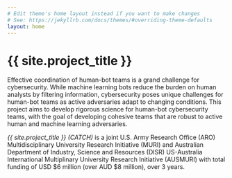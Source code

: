 ```yaml
---
# Edit theme's home layout instead if you want to make changes
# See: https://jekyllrb.com/docs/themes/#overriding-theme-defaults
layout: home
---
```

<h1>{{ site.project_title }}</h1>

Effective coordination of human-bot teams is a grand challenge for cybersecurity. While machine learning bots reduce the burden on human
analysts by filtering information, cybersecurity poses unique challenges for human-bot teams as active adversaries adapt to changing
conditions. This project aims to develop rigorous science for human-bot cybersecurity teams, with the goal of developing cohesive teams that are
robust to active human and machine learning adversaries.

<i>{{ site.project_title }} (CATCH)</i> is a joint U.S. Army Research Office (ARO) Multidisciplinary University Research Initiative (MURI) and 
Australian Department of Industry, Science and Resources (DISR) US-Australia International Multiplinary University Research Initiative (AUSMURI)
with total funding of USD \$6 million (over AUD \$8 million), over 3 years.